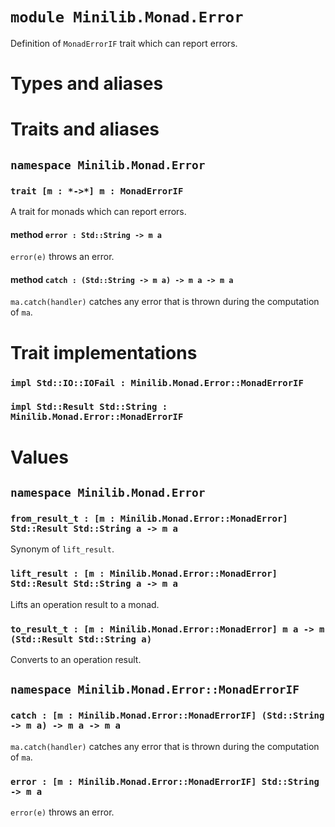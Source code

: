 # `module Minilib.Monad.Error`

Definition of `MonadErrorIF` trait which can report errors.

# Types and aliases

# Traits and aliases

## `namespace Minilib.Monad.Error`

### `trait [m : *->*] m : MonadErrorIF`

A trait for monads which can report errors.

#### method `error : Std::String -> m a`

`error(e)` throws an error.

#### method `catch : (Std::String -> m a) -> m a -> m a`

`ma.catch(handler)` catches any error that is thrown during the computation of `ma`.

# Trait implementations

### `impl Std::IO::IOFail : Minilib.Monad.Error::MonadErrorIF`

### `impl Std::Result Std::String : Minilib.Monad.Error::MonadErrorIF`

# Values

## `namespace Minilib.Monad.Error`

### `from_result_t : [m : Minilib.Monad.Error::MonadError] Std::Result Std::String a -> m a`

Synonym of `lift_result`.

### `lift_result : [m : Minilib.Monad.Error::MonadError] Std::Result Std::String a -> m a`

Lifts an operation result to a monad.

### `to_result_t : [m : Minilib.Monad.Error::MonadError] m a -> m (Std::Result Std::String a)`

Converts to an operation result.

## `namespace Minilib.Monad.Error::MonadErrorIF`

### `catch : [m : Minilib.Monad.Error::MonadErrorIF] (Std::String -> m a) -> m a -> m a`

`ma.catch(handler)` catches any error that is thrown during the computation of `ma`.

### `error : [m : Minilib.Monad.Error::MonadErrorIF] Std::String -> m a`

`error(e)` throws an error.
